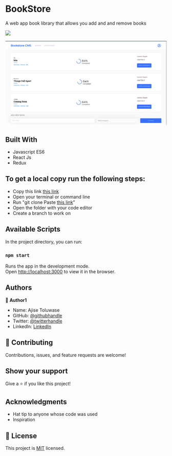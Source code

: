 # BookStore

A web app book library that allows you add and and remove books

![](https://img.shields.io/badge/Microverse-blueviolet)

![screenshot](img/style.png)

## Built With

- Javascript ES6
- React Js
- Redux

## To get a local copy run the following steps:
- Copy this link [this link](https://github.com/Whoistolu/bookstore)
- Open your terminal or command line
- Run "git clone Paste [this link](https://github.com/Whoistolu/bookstore)"
- Open the folder with your code editor
- Create a branch to work on

## Available Scripts

In the project directory, you can run:

### `npm start`

Runs the app in the development mode.\
Open [http://localhost:3000](http://localhost:3000) to view it in the browser.



## Authors

👤 **Author1**

- Name: Ajise Toluwase
- GitHub: [@githubhandle](https://github.com/Whoistolu)
- Twitter: [@twitterhandle](https://twitter.com/Littletolu)
- LinkedIn: [LinkedIn](https://www.linkedin.com/in/toluwase-ajise-9b40411b2/)

## 🤝 Contributing

Contributions, issues, and feature requests are welcome!

## Show your support

Give a ⭐️ if you like this project!

## Acknowledgments

- Hat tip to anyone whose code was used
- Inspiration

## 📝 License

This project is [MIT](./MIT.md) licensed.
